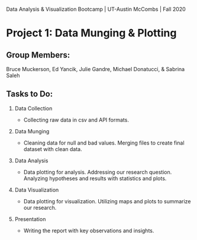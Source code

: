 Data Analysis & Visualization Bootcamp | UT-Austin McCombs | Fall 2020
# **Project 1: Data Munging & Plotting**

## Group Members: 
Bruce Muckerson, Ed Yancik, Julie Gandre, Michael Donatucci, & Sabrina Saleh

## Tasks to Do:
1. Data Collection
   * Collecting raw data in csv and API formats. 

2. Data Munging       
    * Cleaning data for null and bad values. Merging files to create final dataset with clean data. 
    
       
3. Data Analysis
    * Data plotting for analysis. Addressing our research question. Analyzing hypotheses and results with statistics and plots.
    
    
4. Data Visualization
    * Data plotting for visualization. Utilizing maps and plots to summarize our research.
    
    
5. Presentation
    * Writing the report with key observations and insights.
